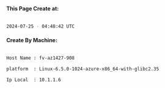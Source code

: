 
   
#### This Page Create at:

```bash

2024-07-25 - 04:48:42 UTC

```

#### Create By Machine:

```bash

Host Name : fv-az1427-908

platform  : Linux-6.5.0-1024-azure-x86_64-with-glibc2.35

Ip Local  : 10.1.1.6

```

